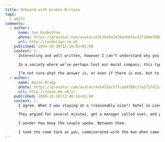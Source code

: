 ```yaml
---
title: Onboard with broken Britain
tags:
  - a4271
comments:
  - author:
      name: Jon Roobottom
      photo: https://gravatar.com/avatar/e3c764941478ad667ec52f1b9e700be5
      url: http://roodesign.co.uk
    published: 2009-10-10T12:18:03+01:00
    content: |-
      Interesting and well written, however I can’t understand why you’ve taken the ‘Broken Britain’ stance. Is this a phenomenon restricted just to the UK? Perhaps, but I don’t think so. I agree with you totally that this type of behaviour is unacceptable and systemic of too much alcohol – but I think it’s more than that.

      In a society where we’ve perhaps lost our moral compass, this type of behaviour becomes acceptable and is passed on from one generation to the next. People simply don’t have the understanding that it’s wrong to hurl abuse at each other.

      I’m not sure what the answer is, or even if there is one, but to attribute this solely to Britain is a gross disservice to the (still) majority of it’s people. Its the Sun news paper mentality: “Broken Britain”, where the government is out to get us and society is breaking down at the seams. Sensationalist garbage.
  - author:
      name: Aaron Brady
      photo: https://gravatar.com/avatar/4a5473ec57fcad4780c17a3757421a4c
      url: http://insom.me.uk/z/
    published: 2009-10-10T12:46:14+01:00
    content: |-
      I agree. When I was staying at a (reasonably nice!) hotel in London a man and his wife tore into the person tending the bar because he didn’t have appropriate notes and wanted to give them 5 x £1 coins. I can see this is inconvenient, but at the end of the day, it’s tender.

      They argued for several minutes, got a manager called over, and previously used talked loudly about “cheap immigrant labour”. This was frustrating, watching on, because (while I have no serious problem with cheap immigrant labour, per se) the man tending bar had a badge on showing he spoke four major European languages, alongside English; it’s long been the tradition in hotels to employ multilingual people, many of whom are foreign.

      I wonder how many the couple spoke. Between them.

      I took the same tack as you, commiserated with the man when came around to serve me, said I perfectly understood the delay and thanked him for serving me.
---
```

